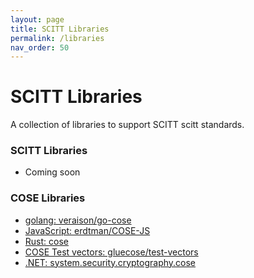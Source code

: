 ```yaml
---
layout: page
title: SCITT Libraries
permalink: /libraries
nav_order: 50
---
```

# SCITT Libraries

A collection of libraries to support SCITT scitt standards.

### SCITT Libraries

- Coming soon

### COSE Libraries
- [golang: veraison/go-cose](https://github.com/veraison/go-cose)
- [JavaScript: erdtman/COSE-JS](https://github.com/erdtman/COSE-JS)
- [Rust: cose](https://crates.io/crates/cose)
- [COSE Test vectors: gluecose/test-vectors](https://github.com/gluecose/test-vectors)
- [.NET: system.security.cryptography.cose](https://learn.microsoft.com/en-us/dotnet/api/system.security.cryptography.cose)